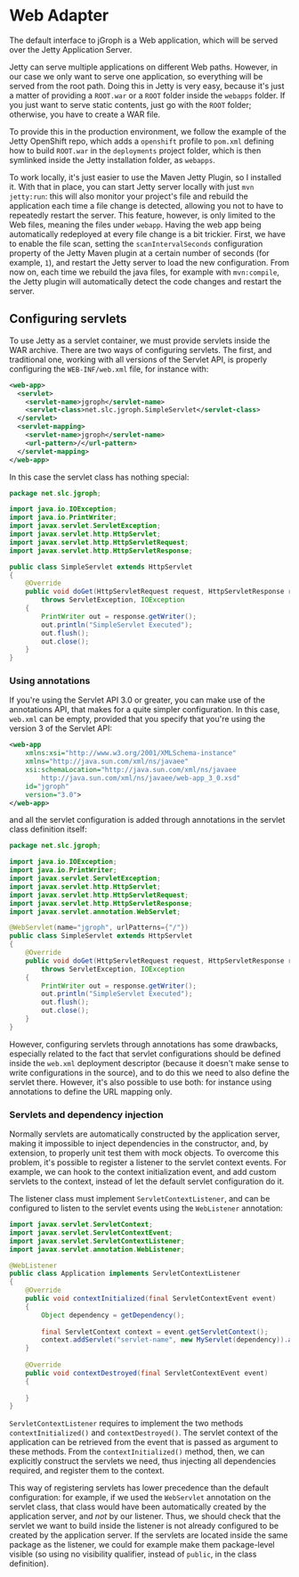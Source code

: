 # Web Adapter

The default interface to jGroph is a Web application, which will be served over the Jetty Application Server.

Jetty can serve multiple applications on different Web paths. However, in our case we only want to serve one
application, so everything will be served from the root path. Doing this in Jetty is very easy, because it's just a
matter of providing a `ROOT.war` or a `ROOT` folder inside the `webapps` folder. If you just want to serve static
contents, just go with the `ROOT` folder; otherwise, you have to create a WAR file.

To provide this in the production environment, we follow the example of the Jetty OpenShift repo, which adds a
`openshift` profile to `pom.xml` defining how to build `ROOT.war` in the `deployments` project folder, which is then
symlinked inside the Jetty installation folder, as `webapps`.

To work locally, it's just easier to use the Maven Jetty Plugin, so I installed it. With that in place, you can start 
Jetty server locally with just `mvn jetty:run`: this will also monitor your project's file and rebuild the application
each time a file change is detected, allowing you not to have to repeatedly restart the server. This feature, however,
is only limited to the Web files, meaning the files under `webapp`. Having the web app being automatically redeployed at
every file change is a bit trickier. First, we have to enable the file scan, setting the `scanIntervalSeconds`
configuration property of the Jetty Maven plugin at a certain number of seconds (for example, `1`), and restart the
Jetty server to load the new configuration. From now on, each time we rebuild the java files, for example with
`mvn:compile`, the Jetty plugin will automatically detect the code changes and restart the server.


## Configuring servlets

To use Jetty as a servlet container, we must provide servlets inside the WAR archive. There are two ways of configuring
servlets. The first, and traditional one, working with all versions of the Servlet API, is properly configuring the
`WEB-INF/web.xml` file, for instance with:
```xml
<web-app>
  <servlet>
    <servlet-name>jgroph</servlet-name>
    <servlet-class>net.slc.jgroph.SimpleServlet</servlet-class>
  </servlet>
  <servlet-mapping>
    <servlet-name>jgroph</servlet-name>
    <url-pattern>/</url-pattern>
  </servlet-mapping>
</web-app>
```

In this case the servlet class has nothing special:
```java
package net.slc.jgroph;

import java.io.IOException;
import java.io.PrintWriter;
import javax.servlet.ServletException;
import javax.servlet.http.HttpServlet;
import javax.servlet.http.HttpServletRequest;
import javax.servlet.http.HttpServletResponse;

public class SimpleServlet extends HttpServlet
{
    @Override
    public void doGet(HttpServletRequest request, HttpServletResponse response)
        throws ServletException, IOException
    {
        PrintWriter out = response.getWriter();
        out.println("SimpleServlet Executed");
        out.flush();
        out.close();
    }
}
```


### Using annotations

If you're using the Servlet API 3.0 or greater, you can make use of the annotations API, that makes for a quite simpler
configuration. In this case, `web.xml` can be empty, provided that you specify that you're using the version 3 of the
Servlet API:
```xml
<web-app
    xmlns:xsi="http://www.w3.org/2001/XMLSchema-instance"
    xmlns="http://java.sun.com/xml/ns/javaee"
    xsi:schemaLocation="http://java.sun.com/xml/ns/javaee
        http://java.sun.com/xml/ns/javaee/web-app_3_0.xsd"
    id="jgroph"
    version="3.0">
</web-app>
```

and all the servlet configuration is added through annotations in the servlet class definition itself:
```java
package net.slc.jgroph;

import java.io.IOException;
import java.io.PrintWriter;
import javax.servlet.ServletException;
import javax.servlet.http.HttpServlet;
import javax.servlet.http.HttpServletRequest;
import javax.servlet.http.HttpServletResponse;
import javax.servlet.annotation.WebServlet;

@WebServlet(name="jgroph", urlPatterns={"/"})
public class SimpleServlet extends HttpServlet
{
    @Override
    public void doGet(HttpServletRequest request, HttpServletResponse response)
        throws ServletException, IOException
    {
        PrintWriter out = response.getWriter();
        out.println("SimpleServlet Executed");
        out.flush();
        out.close();
    }
}
```

However, configuring servlets through annotations has some drawbacks, especially related to the fact that servlet
configurations should be defined inside the `web.xml` deployment descriptor (because it doesn't make sense to write
configurations in the source), and to do this we need to also define the servlet there. However, it's also possible to
use both: for instance using annotations to define the URL mapping only.


### Servlets and dependency injection

Normally servlets are automatically constructed by the application server, making it impossible to inject dependencies
in the constructor, and, by extension, to properly unit test them with mock objects. To overcome this problem, it's
possible to register a listener to the servlet context events. For example, we can hook to the context initialization
event, and add custom servlets to the context, instead of let the default servlet configuration do it.

The listener class must implement `ServletContextListener`, and can be configured to listen to the servlet events using
the `WebListener` annotation:

```java
import javax.servlet.ServletContext;
import javax.servlet.ServletContextEvent;
import javax.servlet.ServletContextListener;
import javax.servlet.annotation.WebListener;

@WebListener
public class Application implements ServletContextListener
{
    @Override
    public void contextInitialized(final ServletContextEvent event)
    {
        Object dependency = getDependency();
        
        final ServletContext context = event.getServletContext();
        context.addServlet("servlet-name", new MyServlet(dependency)).addMapping("/*");
    }
    
    @Override
    public void contextDestroyed(final ServletContextEvent event)
    {
        
    }
}
```

`ServletContextListener` requires to implement the two methods `contextInitialized()` and `contextDestroyed()`. The
servlet context of the application can be retrieved from the event that is passed as argument to these methods. From
the `contextInitialized()` method, then, we can explicitly construct the servlets we need, thus injecting all
dependencies required, and register them to the context.

This way of registering servlets has lower precedence than the default configuration: for example, if we used the
`WebServlet` annotation on the servlet class, that class would have been automatically created by the application
server, and *not* by our listener. Thus, we should check that the servlet we want to build inside the listener is not
already configured to be created by the application server. If the servlets are located inside the same package as the
listener, we could for example make them package-level visible (so using no visibility qualifier, instead of `public`,
in the class definition).